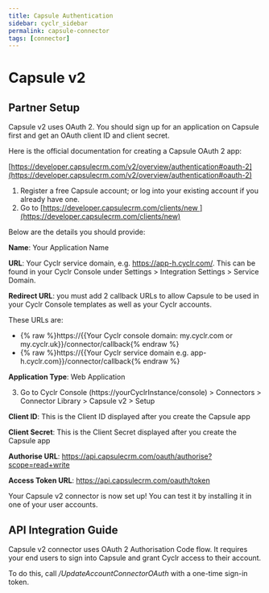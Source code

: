 ```yaml
---
title: Capsule Authentication
sidebar: cyclr_sidebar
permalink: capsule-connector
tags: [connector]
---
```


# Capsule v2 #

Partner Setup
-------------

Capsule v2 uses OAuth 2. You should sign up for an application on Capsule first and get an OAuth client ID and client secret.

Here is the official documentation for creating a Capsule OAuth 2 app:

[https://developer.capsulecrm.com/v2/overview/authentication#oauth-2](https://developer.capsulecrm.com/v2/overview/authentication#oauth-2)

1.  Register a free Capsule account; or log into your existing account if you already have one.
2.  Go to [https://developer.capsulecrm.com/clients/new ](https://developer.capsulecrm.com/clients/new)

Below are the details you should provide:

**Name**: Your Application Name

**URL**: Your Cyclr service domain, e.g. https://app-h.cyclr.com/. This can be found in your Cyclr Console under Settings > Integration Settings > Service Domain.

**Redirect URL**: you must add 2 callback URLs to allow Capsule to be used in your Cyclr Console templates as well as your Cyclr accounts.

These URLs are:

*   {% raw %}https://{{Your Cyclr console domain: my.cyclr.com or my.cyclr.uk}}/connector/callback{% endraw %}
*   {% raw %}https://{{Your Cyclr service domain e.g. app-h.cyclr.com}}/connector/callback{% endraw %}

**Application Type**: Web Application

3.  Go to Cyclr Console (https://yourCyclrInstance/console) > Connectors > Connector Library > Capsule v2 > Setup

**Client ID**: This is the Client ID displayed after you create the Capsule app

**Client Secret**: This is the Client Secret displayed after you create the Capsule app

**Authorise URL**: https://api.capsulecrm.com/oauth/authorise?scope=read+write

**Access Token URL**: https://api.capsulecrm.com/oauth/token

Your Capsule v2 connector is now set up! You can test it by installing it in one of your user accounts.

API Integration Guide
---------------------

Capsule v2 connector uses OAuth 2 Authorisation Code flow. It requires your end users to sign into Capsule and grant Cyclr access to their account.

To do this, call _/UpdateAccountConnectorOAuth_ with a one-time sign-in token.